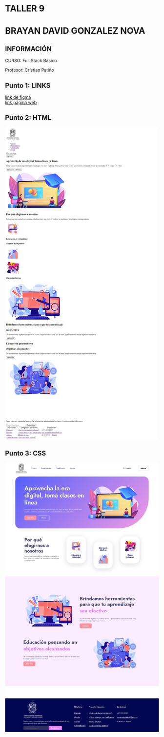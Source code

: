 <H1> TALLER 9 <h1>
<h1>BRAYAN DAVID GONZALEZ NOVA</H1>

<h2>INFORMACIÓN</h2>
        <p>CURSO: Full Stack Básico</p>
        <p>Profesor:  Cristian Patiño</p>
<H2>Punto 1: LINKS </H2>
<a href="https://www.figma.com/file/Qg8X7d312dmotbTI6GiVf9/Untitled?type=design&t=Kk5dEll79BA3kajg-1" target="_blank">link de figma </a>
<br>
<a href="https://brayandgn.github.io/Taller-9-FULL-STACK/" target="_blank">link página web </a>

<H2>Punto 2: HTML</H2>
<img 
        src="./public/images/HTML.png" 
        alt="HTML"
>

<H2>Punto 3: CSS</H2>
<img 
        src="./public/images/CSS.png" 
        alt="CSS"
>